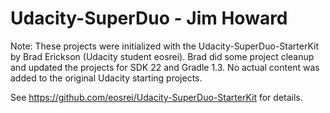 # Udacity-SuperDuo - Jim Howard

Note: These projects were initialized with the Udacity-SuperDuo-StarterKit by Brad Erickson (Udacity student eosrei). Brad did some project  cleanup and updated the projects for SDK 22 and Gradle 1.3.  No actual content was added to the original Udacity starting projects.

See https://github.com/eosrei/Udacity-SuperDuo-StarterKit for details.
